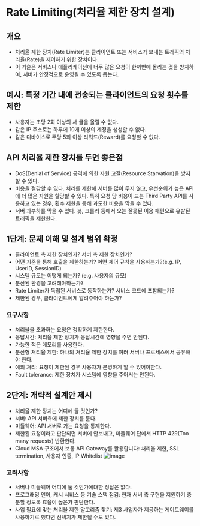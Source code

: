 # Rate Limiting(처리율 제한 장치 설계)
## 개요
- 처리율 제한 장치(Rate Limiter)는 클라이언트 또는 서비스가 보내는 트래픽의 처리율(Rate)을 제어하기 위한 장치이다.   
- 이 기술은 서비스나 애플리케이션에 너무 많은 요청이 한꺼번에 몰리는 것을 방지하여, 서버가 안정적으로 운영될 수 있도록 돕는다.   
## 예시: 특정 기간 내에 전송되는 클라이언트의 요청 횟수를 제한
- 사용자는 초당 2회 이상의 새 글을 올릴 수 없다.
- 같은 IP 주소로는 하루에 10개 이상의 계정을 생성할 수 없다.
- 같은 디바이스로 주당 5회 이상 리워드(Reward)를 요청할 수 없다.
## API 처리율 제한 장치를 두면 좋은점
- DoS(Denial of Service) 공격에 의한 자원 고갈(Resource Starvation)을 방지할 수 있다.
- 비용을 절감할 수 있다. 처리를 제한해 서버를 많이 두지 않고, 우선순위가 높은 API에 더 많은 자원을 할당할 수 있다. 특히 요청 당 비용이 드는 Third Party API를 사용하고 있는 경우, 횟수 제한을 통해 과도한 비용을 막을 수 있다.
- 서버 과부하를 막을 수 있다. 봇, 크롤러 등에서 오는 잘못된 이용 패턴으로 유발된 트래픽을 제한한다.
## 1단계: 문제 이해 및 설계 범위 확정
- 클라이언트 측 제한 장치인가? 서버 측 제한 장치인가?
- 어떤 기준을 통해 호출을 제한하는가? 어떤 제어 규칙을 사용하는가?(e.g. IP, UserID, SessionID)
- 시스템 규모는 어떻게 되는가? (e.g. 사용자의 규모)
- 분산된 환경을 고려해야하는가?
- Rate Limiter가 독립된 서비스로 동작하는가? 서비스 코드에 포함되는가?
- 제한된 경우, 클라이언트에게 알려주어야 하는가?
### 요구사항
- 처리율을 초과하는 요청은 정확하게 제한한다.
- 응답시간: 처리율 제한 장치가 응답시간에 영향을 주면 안된다.
- 가능한 적은 메모리를 사용한다.
- 분산형 처리율 제한: 하나의 처리율 제한 장치를 여러 서버나 프로세스에서 공유해야 한다.
- 예외 처리: 요청이 제한된 경우 사용자가 분명하게 알 수 있어야한다.
- Fault tolerance: 제한 장치가 시스템에 영향을 주어서는 안된다.
## 2단계: 개략적 설계안 제시
- 처리율 제한 장치는 어디에 둘 것인가?
- 서버: API 서버측에 제한 장치를 둔다.
- 미들웨어: API 서버로 가는 요청을 통제한다.
- 제한된 요청이라고 판단되면 서버에 안보내고, 미들웨어 단에서 HTTP 429(Too many requests) 반환한다.
- Cloud MSA 구조에서 보통 API Gateway를 활용합니다: 처리율 제한, SSL termination, 사용자 인증, IP Whitelist
![image](https://github.com/user-attachments/assets/11bb47f5-4b9f-47bc-9f81-38dc5ae647e8)
### 고려사항
- 서버나 미들웨어 어디에 둘 것인가에대한 정답은 없다.
- 프로그래밍 언어, 캐시 서비스 등 기술 스택 점검: 현재 서버 측 구현을 지원하기 충분할 정도록 효율이 높은가 판단한다.
- 사업 필요에 맞는 처리율 제한 알고리즘 찾기: 제3 사업자가 제공하는 게이트웨이를 사용하기로 했다면 선택지가 제한될 수도 있다.
